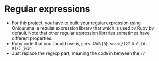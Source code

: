 # Regular expressions

* For this project, you have to build your regular expression using Oniguruma, a regular expression library that which is used by Ruby by default. Note that other regular expression libraries sometimes have different properties.
* Ruby code that you should use is, `puts ARGV[0].scan(/127.0.0.[0-9]/).join`
* Just replace the regexp part, meaning the code in between the `//`
